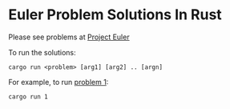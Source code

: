 # Euler Problem Solutions In Rust

Please see problems at [Project Euler](https://projecteuler.net/)

To run the solutions:
```
cargo run <problem> [arg1] [arg2] .. [argn]
```

For example, to run [problem 1](https://projecteuler.net/problem=1):
```
cargo run 1
```
